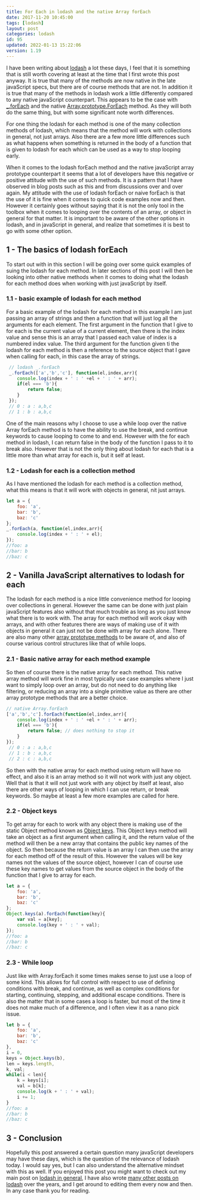 ```yaml
---
title: For Each in lodash and the native Array forEach
date: 2017-11-20 10:45:00
tags: [lodash]
layout: post
categories: lodash
id: 95
updated: 2022-01-13 15:22:06
version: 1.19
---
```


I have been writing about [lodash](https://lodash.com/) a lot these days, I feel that it is something that is still worth covering at least at the time that I first wrote this post anyway. It is true that many of the methods are now native in the late javaScript specs, but there are of course methods that are not. In addition it is true that many of the methods in lodash work a little differently compared to any native javaScript counterpart. This appears to be the case with [\_.forEach](https://lodash.com/docs/4.17.4#forEach) and the native [Array.prototype.ForEach](/2019/02/16/js-javascript-foreach/) method. As they will both do the same thing, but with some significant note worth differences.

For one thing the lodash for each method is one of the many collection methods of lodash, which means that the method will work with collections in general, not just arrays. Also there are a few more little differences such as what happens when something is returned in the body of a function that is given to lodash for each which can be used as a way to stop looping early.

When it comes to the lodash forEach method and the native javaScript array prototype counterpart it seems that a lot of developers have this negative or positive attitude with the use of such methods. It is a pattern that I have observed in blog posts such as this and from discussions over and over again. My attitude with the use of lodash forEach or naive forEach is that the use of it is fine when it comes to quick code examples now and then. However it certainly goes without saying that it is not the only tool in the toolbox when it comes to looping over the contents of an array, or object in general for that matter. It is important to be aware of the other options in lodash, and in javaScript in general, and realize that sometimes it is best to go with some other option.

<!-- more -->

## 1 - The basics of lodash forEach

To start out with in this section I will be going over some quick examples of suing the lodash for each method. In later sections of this post I will then be looking into other native methods when it comes to doing what the lodash for each method does when working with just javaScript by itself.

### 1.1 - basic example of lodash for each method

For a basic example of the lodash for each method in this example I am just passing an array of strings and then a function that will just log all the arguments for each element. The first argument in the function that I give to for each is the current value of a current element, then there is the index value and sense this is an array that I passed each value of index is a numbered index value. The third argument for the function given ti the lodash for each method is then a reference to the source object that I gave when calling for each, in this case the array of strings.

```js
 // lodash _.forEach
 _.forEach(['a','b','c'], function(el,index,arr){
    console.log(index + ' : ' +el + ' : ' + arr);
    if(el === 'b'){
        return false;
    }
 });
 // 0 : a : a,b,c
 // 1 : b : a,b,c
```

One of the main reasons why I choose to use a while loop over the native Array forEach method is to have the ability to use the break, and continue keywords to cause looping to come to and end. However with the for each method in lodash, I can return false in the body of the function I pass to it to break also. However that is not the only thing about lodash for each that is a little more than what array for each is, but it self at least.

### 1.2 - Lodash for each is a collection method

As I have mentioned the lodash for each method is a collection method, what this means is that it will work with objects in general, nit just arrays.

```js
let a = {
    foo: 'a',
    bar: 'b',
    baz: 'c'
};
_.forEach(a, function(el,index,arr){
    console.log(index + ' : ' + el);
});
//foo: a
//bar: b
//baz: c
```

## 2 - Vanilla JavaScript alternatives to lodash for each

The lodash for each method is a nice little convenience method for looping over collections in general. However the same can be done with just plain javaScript features also without that much trouble as long as you just know what there is to work with. The array for each method will work okay with arrays, and with other features there are ways of making use of it with objects in general it can just not be done with array for each alone. There are also many other [array prototype methods](/2018/12/10/js-array/) to be aware of, and also of course various control structures like that of while loops.

### 2.1 - Basic native array for each method example

So then of course there is the native array for each method. This native array method will work fine in most typically use case examples where I just want to simply loop over an array, but do not need to do anything like filtering, or reducing an array into a single primitive value as there are other array prototype methods that are a better choice.

```js
// native Array.forEach
['a','b','c'].forEach(function(el,index,arr){
    console.log(index + ' : ' +el + ' : ' + arr);
    if(el === 'b'){
        return false; // does nothing to stop it
    }
});
 // 0 : a : a,b,c
 // 1 : b : a,b,c
 // 2 : c : a,b,c
```

So then with the native array for each method using return will have no effect, and also it is an array method so it will not work with just any object. Well that is that it will not just work with any object by itself at least, also there are other ways of looping in which I can use return, or break keywords. So maybe at least a few more examples are called for here.

### 2.2 - Object keys

To get array for each to work with any object there is making use of the static Object method known as [Object keys](/2018/12/15/js-object-keys/). This Object keys method will take an object as a first argument when calling it, and the return value of the method will then be a new array that contains the public key names of the object. So then because the return value is an array I can then use the array for each method off of the result of this. However the values will be key names not the values of the source object, however I can of course use these key names to get values from the source object in the body of the function that I give to array for each.

```js
let a = {
    foo: 'a',
    bar: 'b',
    baz: 'c'
};
Object.keys(a).forEach(function(key){
    var val = a[key];
    console.log(key + ' : ' + val);
});
//foo: a
//bar: b
//baz: c
```

### 2.3 - While loop

Just like with Array.forEach it some times makes sense to just use a loop of some kind. This allows for full control with respect to use of defining conditions with break, and continue, as well as complex conditions for starting, continuing, stepping, and additional escape conditions. There is also the matter that in some cases a loop is faster, but most of the time it does not make much of a difference, and I often view it as a nano pick issue.

```js
let b = {
    foo: 'a',
    bar: 'b',
    baz: 'c'
},
i = 0,
keys = Object.keys(b),
len = keys.length,
k, val;
while(i < len){
    k = keys[i];
    val = b[k];
    console.log(k + ' : ' + val);
    i += 1;
}
//foo: a
//bar: b
//baz: c
```

## 3 - Conclusion

Hopefully this post answered a certain question many javaScript developers may have these days, which is the question of the relevance of lodash today. I would say yes, but I can also understand the alternative mindset with this as well. If you enjoyed this post you might want to check out my main post on [lodash in general](/2019/02/15/lodash/), I have also wrote [many other posts on lodash](/categories/lodash/) over the years, and I get around to editing them every now and then. In any case thank you for reading.